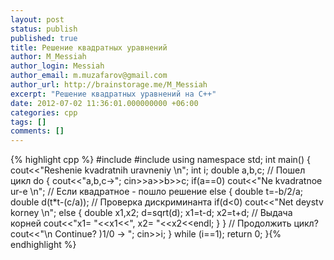 ```yaml
---
layout: post
status: publish
published: true
title: Решение квадратных уравнений
author: M_Messiah
author_login: Messiah
author_email: m.muzafarov@gmail.com
author_url: http://brainstorage.me/M_Messiah
excerpt: "Решение квадратных уравнений на C++"
date: 2012-07-02 11:36:01.000000000 +06:00
categories: cpp
tags: []
comments: []
---
```


{% highlight cpp %}
#include <iostream>
#include <cmath>
using namespace std;
int main() {
	cout<<"Reshenie kvadratnih uravneniy \n";
	int i;
	double a,b,c;
	// Пошел цикл
	do {
		cout<<"a,b,c->";
		cin>>a>>b>>c;
		if(a==0) cout<<"Ne kvadratnoe ur-e \n";
		// Если квадратное - пошло решение
		else {
			double t=-b/2/a;
			double d(t*t-(c/a));
			// Проверка дискриминанта
			if(d<0) cout<<"Net deystv korney \n";
			else {
				double x1,x2;
				d=sqrt(d);
				x1=t-d;
				x2=t+d;
				// Выдача корней
				cout<<"x1= "<<x1<<", x2= "<<x2<<endl;
			}
		}
		// Продолжить цикл?
		cout<<"\n Continue? )1/0 -> ";
		cin>>i;
	} while (i==1);
	return 0;
}{% endhighlight %}
